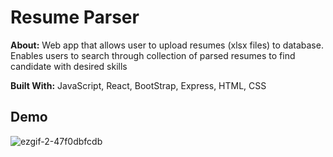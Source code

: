 # Resume Parser
**About:**  Web app that allows user to upload resumes (xlsx files) to database. Enables users to search through collection of parsed resumes to find candidate with desired skills

**Built With:** JavaScript, React, BootStrap, Express, HTML, CSS

## Demo
![ezgif-2-47f0dbfcdb](https://user-images.githubusercontent.com/37753577/182227486-a3fdafe4-aa59-4a26-9a1a-191d7efb88bf.gif)

